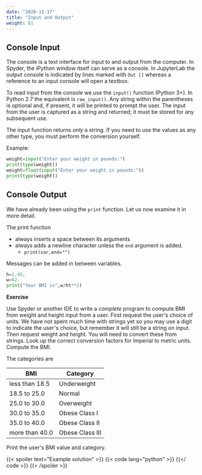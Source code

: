 ```yaml
---
date: "2020-11-17"
title: "Input and Output"
weight: 81
---
```


## Console Input

The console is a text interface for input to and output from the computer.  In Spyder, the iPython window itself can serve as a console.  In JupyterLab the output console is indicated by lines marked with `Out []` whereas a reference to an input console will open a textbox. 

To read input from the console we use the `input()` function (Python 3+).  In Python 2.7 the equivalent is `raw_input()`.  Any string within the parentheses is optional and, if present, it will be printed to prompt the user.  The input from the user is captured as a string and returned; it must be stored for any subsequent use.

The input function returns _only_ a string.  If you need to use the values as any other type, you must perform the conversion yourself.

Example:

```python
weight=input("Enter your weight in pounds:")
print(type(weight))
weight=float(input("Enter your weight in pounds:"))
print(type(weight))
```

## Console Output

We have already been using the `print` function.  Let us now examine it in more detail.

The print function

* always inserts a space between its arguments
* always adds a newline character unless the `end` argument is added.
  * `print(var,end="")`

Messages can be added in between variables.

```python
h=1.45;
w=62.
print("Your BMI is",w/ht**2)
```

**Exercise**

Use Spyder or another IDE to write a <em>complete</em> program to compute BMI from weight and height input from a user.  First request the user's choice of units.  We have not spent much time with strings yet so you may use a digit to indicate the user's choice, but remember it will still be a string on input. Then request weight and height.  You will need to convert these from strings. Look up the correct conversion factors for Imperial to metric units. Compute the BMI. 

The categories are 

| BMI            | Category        |
|----------------|-----------------|
| less than 18.5 | Underweight     |
| 18.5 to 25.0   | Normal          |
| 25.0 to 30.0   | Overweight      |
| 30.0 to 35.0   | Obese Class I   |
| 35.0 to 40.0   | Obese Class II  |
| more than 40.0 | Obese Class III |

Print the user's BMI value and category.

{{< spoiler text="Example solution" >}}
{{< code lang="python" >}}
    [](/content/courses/python-introduction/code/exercises/user_input_bmi.py)
{{</ code >}}
{{< /spoiler >}}

